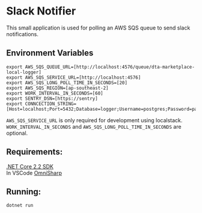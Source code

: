 # Slack Notifier

This small application is used for polling an AWS SQS queue to send slack notifications.

## Environment Variables

```
export AWS_SQS_QUEUE_URL=[http://localhost:4576/queue/dta-marketplace-local-logger]
export AWS_SQS_SERVICE_URL=[http://localhost:4576]
export AWS_SQS_LONG_POLL_TIME_IN_SECONDS=[20]
export AWS_SQS_REGION=[ap-southeast-2]
export WORK_INTERVAL_IN_SECONDS=[60]
export SENTRY_DSN=[https://sentry]
export CONNCECTION_STRING=[Host=localhost;Port=5432;Database=logger;Username=postgres;Password=password]
```

```AWS_SQS_SERVICE_URL``` is only required for development using localstack.
```WORK_INTERVAL_IN_SECONDS``` and ```AWS_SQS_LONG_POLL_TIME_IN_SECONDS``` are optional.

## Requirements:
[.NET Core 2.2 SDK](https://dotnet.microsoft.com/download/dotnet-core/2.2)  
In VSCode [OmniSharp](http://www.omnisharp.net)

## Running:
```dotnet run```
